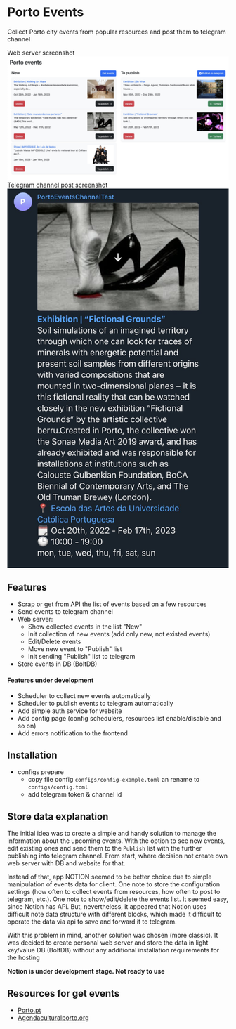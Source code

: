 Porto Events
====

Collect Porto city events from popular resources and post them to telegram channel

Web server screenshot
![screenshot-web-server.jpg](screenshot-web-server.jpg)
Telegram channel post screenshot
![screenshot-telegram-post.jpg](screenshot-telegram-post.jpg)

## Features
- Scrap or get from API the list of events based on a few resources
- Send events to telegram channel
- Web server: 
  - Show collected events in the list "New"
  - Init collection of new events (add only new, not existed events)
  - Edit/Delete events
  - Move new event to "Publish" list
  - Init sending "Publish" list to telegram
- Store events in DB (BoltDB)

#### Features under development
- Scheduler to collect new events automatically  
- Scheduler to publish events to telegram automatically  
- Add simple auth service for website
- Add config page (config schedulers, resources list enable/disable and so on)
- Add errors notification to the frontend

## Installation
- configs prepare
  - copy file config `configs/config-example.toml` an rename to `configs/config.toml`
  - add telegram token & channel id

## Store data explanation
The initial idea was to create a simple and handy solution to manage the information about the upcoming events.
With the option to see new events, edit existing ones and send them to the `Publish` list with the further publishing into telegram channel.
From start, where decision not create own web server with DB and website for that.

Instead of that, app NOTION seemed to be better choice due to simple manipulation of events data for client.
One note to store the configuration settings (how often to collect events from resources, how often to post to telegram, etc.). 
One note to show/edit/delete the events list. 
It seemed easy, since Notion has APi. But, nevertheless, it appeared that Notion uses difficult note data structure with different blocks, which made it difficult to operate the data via api to save and forward it to telegram.

With this problem in mind, another solution was chosen (more classic). It was decided to create personal web server and store the data in light key/value DB (BoltDB) without any additional installation requirements for the hosting


**Notion is under development stage. Not ready to use**

## Resources for get events
* [Porto.pt](https://www.porto.pt/en/events)
* [Agendaculturalporto.org](https://agendaculturalporto.org/agenda-maus-habitos-porto)
